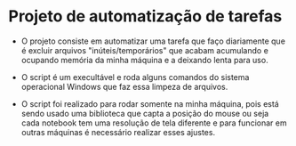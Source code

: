 # Projeto de automatização de tarefas

- O projeto consiste em automatizar uma tarefa que faço diariamente que é excluir arquivos "inúteis/temporários" que acabam acumulando e ocupando memória da minha máquina e a deixando lenta para uso.

- O script é um execultável e roda alguns comandos do sistema operacional Windows que faz essa limpeza de arquivos.

- O script foi realizado para rodar somente na minha máquina, pois está sendo usado uma biblioteca que capta a posição do mouse ou seja cada notebook tem uma resolução de tela diferente e para funcionar em outras máquinas é necessário realizar esses ajustes.